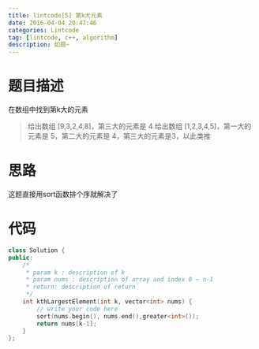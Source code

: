 ```yaml
---
title: lintcode[5] 第k大元素
date: 2016-04-04 20:47:46
categories: Lintcode
tag: [lintcode, c++, algorithm]
description: 如题~
---
```

# 题目描述
在数组中找到第k大的元素

> 给出数组 [9,3,2,4,8]，第三大的元素是 4
> 给出数组 [1,2,3,4,5]，第一大的元素是 5，第二大的元素是 4，第三大的元素是3，以此类推


# 思路
这题直接用sort函数排个序就解决了

# 代码

```c++
class Solution {
public:
    /*
     * param k : description of k
     * param nums : description of array and index 0 ~ n-1
     * return: description of return
     */
    int kthLargestElement(int k, vector<int> nums) {
        // write your code here
        sort(nums.begin(), nums.end(),greater<int>());
        return nums[k-1];
    }
};
```